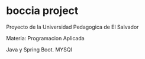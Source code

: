 # boccia project

Proyecto de la Universidad Pedagogica de El Salvador

Materia: Programacion Aplicada

Java y Spring Boot. MYSQl

